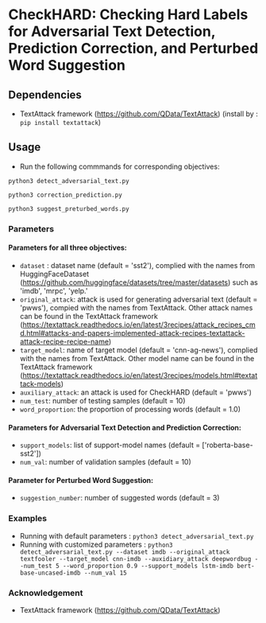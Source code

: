 # CheckHARD: Checking Hard Labels for Adversarial Text Detection, Prediction Correction, and Perturbed Word Suggestion

## Dependencies

* TextAttack framework (https://github.com/QData/TextAttack) (install by : `pip install textattack`)

## Usage

* Run the following commmands for corresponding objectives:
 
 `python3 detect_adversarial_text.py`
 
 `python3 correction_prediction.py`
 
 `python3 suggest_preturbed_words.py`


### Parameters

#### Parameters for all three objectives:

* `dataset` : dataset name (default = 'sst2'), complied with the names from HuggingFaceDataset (https://github.com/huggingface/datasets/tree/master/datasets) such as 'imdb', 'mrpc', 'yelp.'
* `original_attack`: attack is used for generating adversarial text (default = 'pwws'), compied with the names from TextAttack. Other attack names can be found in the TextAttack framework (https://textattack.readthedocs.io/en/latest/3recipes/attack_recipes_cmd.html#attacks-and-papers-implemented-attack-recipes-textattack-attack-recipe-recipe-name)
* `target_model`: name of target model (default = 'cnn-ag-news'), complied with the names from TextAttack. Other model name can be found in the TextAttack framework (https://textattack.readthedocs.io/en/latest/3recipes/models.html#textattack-models)
* `auxiliary_attack`: an attack is used for CheckHARD (default = 'pwws')
* `num_test`: number of testing samples (default = 10)
* `word_proportion`: the proportion of processing words  (default = 1.0)

#### Parameters for Adversarial Text Detection and Prediction Correction:

* `support_models`: list of support-model names (default = ['roberta-base-sst2'])
* `num_val`:  number of validation samples (default = 10)

#### Parameter for Perturbed Word Suggestion:

* `suggestion_number`: number of suggested words (default = 3)

### Examples

* Running with default parameters : `python3 detect_adversarial_text.py`
* Running with customized parameters : `python3 detect_adversarial_text.py --dataset imdb --original_attack textfooler --target_model cnn-imdb --auxidiary_attack deepwordbug --num_test 5 --word_proportion 0.9 --support_models lstm-imdb bert-base-uncased-imdb --num_val 15`

### Acknowledgement
* TextAttack framework (https://github.com/QData/TextAttack)


